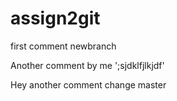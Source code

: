 # assign2git

first comment
newbranch

Another comment by me ';sjdklfjlkjdf'


Hey another comment change
master